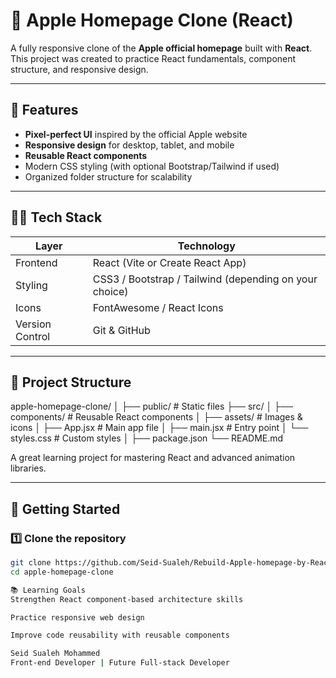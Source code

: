 

# 🍏 Apple Homepage Clone (React)

A fully responsive clone of the **Apple official homepage** built with **React**.  
This project was created to practice React fundamentals, component structure, and responsive design.

---

## 📌 Features

- **Pixel-perfect UI** inspired by the official Apple website
- **Responsive design** for desktop, tablet, and mobile
- **Reusable React components**
- Modern CSS styling (with optional Bootstrap/Tailwind if used)
- Organized folder structure for scalability

---

## 🧑‍💻 Tech Stack

| Layer     | Technology |
|-----------|------------|
| Frontend  | React (Vite or Create React App) |
| Styling   | CSS3 / Bootstrap / Tailwind (depending on your choice) |
| Icons     | FontAwesome / React Icons |
| Version Control | Git & GitHub |

---

## 📂 Project Structure
apple-homepage-clone/
│
├── public/ # Static files
├── src/
│ ├── components/ # Reusable React components
│ ├── assets/ # Images & icons
│ ├── App.jsx # Main app file
│ ├── main.jsx # Entry point
│ └── styles.css # Custom styles
│
├── package.json
└── README.md


A great learning project for mastering React and advanced animation libraries.

---

## 🚀 Getting Started

### 1️⃣ Clone the repository

```bash
git clone https://github.com/Seid-Sualeh/Rebuild-Apple-homepage-by-React/apple-homepage-clone.git
cd apple-homepage-clone

📚 Learning Goals
Strengthen React component-based architecture skills

Practice responsive web design

Improve code reusability with reusable components

Seid Sualeh Mohammed
Front-end Developer | Future Full-stack Developer


